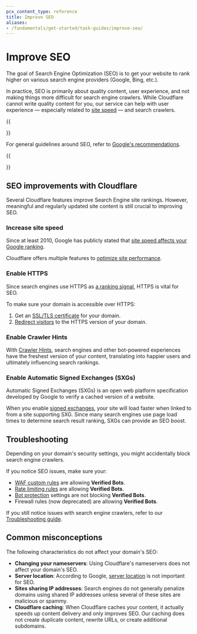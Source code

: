 ```yaml
---
pcx_content_type: reference
title: Improve SEO
aliases:
- /fundamentals/get-started/task-guides/improve-seo/
---
```


# Improve SEO

The goal of Search Engine Optimization (SEO) is to get your website to rank higher on various search engine providers (Google, Bing, etc.).

In practice, SEO is primarily about quality content, user experience, and not making things more difficult for search engine crawlers. While Cloudflare cannot write quality content for you, our service can help with user experience — especially related to [site speed](https://www.cloudflare.com/learning/performance/how-website-speed-boosts-seo/) — and search crawlers.

{{<Aside type="note" header="Tip:">}}

For general guidelines around SEO, refer to [Google's recommendations](https://developers.google.com/search/docs/advanced/guidelines/overview).

{{</Aside>}}

## SEO improvements with Cloudflare

Several Cloudflare features improve Search Engine site rankings. However, meaningful and regularly updated site content is still crucial to improving SEO.

### Increase site speed

Since at least 2010, Google has publicly stated that [site speed affects your Google ranking](https://webmasters.googleblog.com/2010/04/using-site-speed-in-web-search-ranking.html).

Cloudflare offers multiple features to [optimize site performance](/learning-paths/optimize-site-speed/).

### Enable HTTPS

Since search engines use HTTPS as [a ranking signal](https://webmasters.googleblog.com/2014/08/https-as-ranking-signal.html), HTTPS is vital for SEO.

To make sure your domain is accessible over HTTPS:

1.  Get an [SSL/TLS certificate](/ssl/get-started/) for your domain.
2.  [Redirect visitors](/ssl/edge-certificates/encrypt-visitor-traffic/) to the HTTPS version of your domain.

### Enable Crawler Hints

With [Crawler Hints](/cache/advanced-configuration/crawler-hints/), search engines and other bot-powered experiences have the freshest version of your content, translating into happier users and ultimately influencing search rankings.

### Enable Automatic Signed Exchanges (SXGs)

Automatic Signed Exchanges (SXGs) is an open web platform specification developed by Google to verify a cached version of a website.

When you enable [signed exchanges](https://support.cloudflare.com/hc/articles/4411075595661), your site will load faster when linked to from a site supporting SXG. Since many search engines use page load times to determine search result ranking, SXGs can provide an SEO boost.

## Troubleshooting

Depending on your domain's security settings, you might accidentally block search engine crawlers.

If you notice SEO issues, make sure your:

- [WAF custom rules](/firewall/known-issues-and-faq/#caution-about-potentially-blocking-bots) are allowing **Verified Bots**.
- [Rate limiting rules](/waf/rate-limiting-rules/) are allowing **Verified Bots**.
- [Bot protection](/bots/concepts/bot/#verified-bots) settings are not blocking **Verified Bots**.
- Firewall rules (now deprecated) are allowing **Verified Bots**.

If you still notice issues with search engine crawlers, refer to our [Troubleshooting guide](https://support.cloudflare.com/hc/articles/200169806).

## Common misconceptions

The following characteristics do not affect your domain's SEO:

- **Changing your nameservers**: Using Cloudflare's nameservers does not affect your domain's SEO.
- **Server location**: According to Google, [server location](http://www.seroundtable.com/seo-geo-location-server-google-17468.html) is not important for SEO.
- **Sites sharing IP addresses**: Search engines do not generally penalize domains using shared IP addresses unless several of these sites are malicious or spammy.
- **Cloudflare caching**: When Cloudflare caches your content, it actually speeds up content delivery and only improves SEO. Our caching does not create duplicate content, rewrite URLs, or create additional subdomains.
